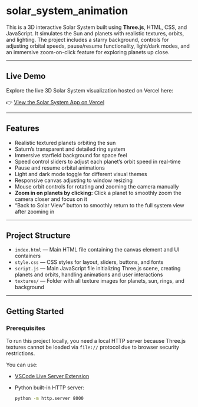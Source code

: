 # solar_system_animation

This is a 3D interactive Solar System built using **Three.js**, HTML, CSS, and JavaScript. It simulates the Sun and planets with realistic textures, orbits, and lighting. The project includes a starry background, controls for adjusting orbital speeds, pause/resume functionality, light/dark modes, and an immersive zoom-on-click feature for exploring planets up close.

---

## Live Demo

Explore the live 3D Solar System visualization hosted on Vercel here:

👉 [View the Solar System App on Vercel]([https://your-vercel-app-url.vercel.app](https://solar-system-animation-olive.vercel.app/))

---

## Features

- Realistic textured planets orbiting the sun  
- Saturn’s transparent and detailed ring system  
- Immersive starfield background for space feel  
- Speed control sliders to adjust each planet’s orbit speed in real-time  
- Pause and resume orbital animations  
- Light and dark mode toggle for different visual themes  
- Responsive canvas adjusting to window resizing  
- Mouse orbit controls for rotating and zooming the camera manually  
- **Zoom in on planets by clicking:** Click a planet to smoothly zoom the camera closer and focus on it  
- “Back to Solar View” button to smoothly return to the full system view after zooming in  

---

## Project Structure

- `index.html` — Main HTML file containing the canvas element and UI containers  
- `style.css` — CSS styles for layout, sliders, buttons, and fonts  
- `script.js` — Main JavaScript file initializing Three.js scene, creating planets and orbits, handling animations and user interactions  
- `textures/` — Folder with all texture images for planets, sun, rings, and background  

---

## Getting Started

### Prerequisites

To run this project locally, you need a local HTTP server because Three.js textures cannot be loaded via `file://` protocol due to browser security restrictions.

You can use:

- [VSCode Live Server Extension](https://marketplace.visualstudio.com/items?itemName=ritwickdey.LiveServer)  
- Python built-in HTTP server:

  ```bash
  python -m http.server 8000
